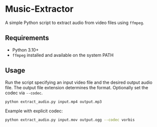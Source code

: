 # Music-Extractor

A simple Python script to extract audio from video files using `ffmpeg`.

## Requirements
- Python 3.10+
- `ffmpeg` installed and available on the system PATH

## Usage
Run the script specifying an input video file and the desired output audio file.
The output file extension determines the format. Optionally set the codec via
`--codec`.

```bash
python extract_audio.py input.mp4 output.mp3
```

Example with explicit codec:
```bash
python extract_audio.py input.mov output.ogg --codec vorbis
```